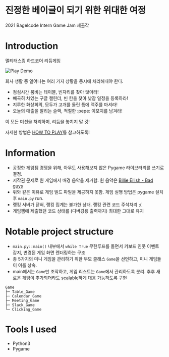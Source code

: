 # 진정한 베이글이 되기 위한 위대한 여정
2021 Bagelcode Intern Game Jam 제출작

# Introduction
멀티태스킹 하드코어 리듬게임

![Play Demo](./images/play_demo.gif)


회사 생활 중 일어나는 여러 가지 상황을 동시에 처리해내야 한다. 
- 점심시간 붐비는 테이블, 빈자리를 찾아 앉아라!
- 빼곡히 차있는 구글 캘린더, 빈 칸을 찾아 낮잠 일정을 등록하라!
- 지루한 화상회의, 모두가 고개를 돌린 틈에 맥주를 마셔라!
- 오늘의 매출을 알리는 슬랙, 적절한 :pepe: 이모지를 남겨라!

이 모든 미션을 처리하며, 리듬을 놓치지 말 것!

자세한 방법은 [HOW TO PLAY](https://github.com/yesjinu/A-Grand-Journey-to-become-a-True-bagel/blob/master/HOW%20TO%20PLAY.pdf)를 참고하도록!



# Information
- 공정한 게임잼 경쟁을 위해, 아무도 사용해보지 않은 Pygame 라이브러리를 쓰기로 결정.
- 저작권 문제로 원 게임에서 배경 음악을 제거함. 원 음악은 [Billie Eilish - Bad guys](https://youtu.be/DyDfgMOUjCI)
- 위와 같은 이유로 게임 빌드 파일을 제공하지 못함. 게임 실행 방법은 pygame 설치 후 `main.py` run.
- 랭킹 서버가 닫혀, 랭킹 집계는 불가한 상태. 랭킹 관련 코드 주석처리 ;(
- 게임잼에 제출했던 코드 상태를 (디버깅용 출력까지) 최대한 그대로 유지


# Notable project structure
- `main.py::main()` 내부에서 `while True` 무한루프를 돌면서 키보드 인풋 이벤트 감지, 변경된 게임 화면 렌더링하는 구조
- 총 5가지의 미니 게임을 관리하기 위한 부모 클래스 `Game`을 선언하고, 미니 게임들이 이를 상속. 
- main에서는 `Game`만 조작하고, 게임 리스트는 `Game`에서 관리하도록 분리. 추후 새로운 게임이 추가되더라도 scalable하게 대응 가능하도록 구현
```
Game
├─ Table_Game
├─ Calendar_Game
├─ Meeting_Game
├─ Slack_Game
└─ Clicking_Game
```


# Tools I used
- Python3
- Pygame



